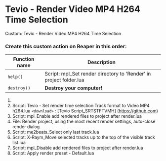 
# Tevio - Render Video MP4 H264 Time Selection
Custom: Tevio - Render Video MP4 H264 Time Selection

### Create this custom action on Reaper in this order:

| Function name | Description                    |
| ------------- | ------------------------------ |
| `help()`      | Script: mpl_Set render directory to 'Render' in project folder.lua|
| `destroy()`   | **Destroy your computer!**     |

1. 
2. Script: Tevio - Set render time selection Track format to Video MP4 h264.lua `<download>` : [Tevio Script_SRTSTFTVMH] (https://github.com)
3. Script: mpl_Enable add rendered files to project after render.lua
4. File: Render project, using the most recent render settings, auto-close render dialog
5. Script: me2beats_Select only last track.lua
6. Script: X-Raym_Move selected tracks up to the top of the visible track list.lua
7. Script: mpl_Disable add rendered files to project after render.lua
8. Script: Apply render preset - Default.lua
